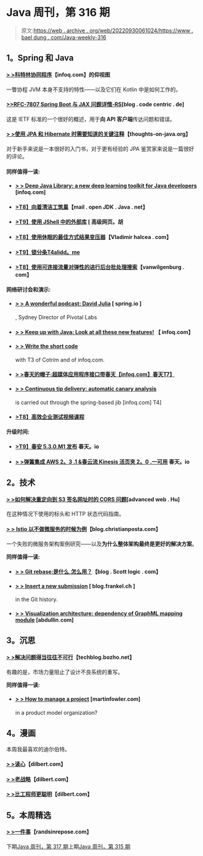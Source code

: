 # Java 周刊，第 316 期

> 原文:[https://web . archive . org/web/20220930061024/https://www . bael dung . com/Java-weekly-316](https://web.archive.org/web/20220930061024/https://www.baeldung.com/java-weekly-316)

## **1。Spring 和 Java**

#### [**> >科特林协同程序**](https://web.archive.org/web/20220630135608/https://www.infoq.com/articles/kotlin-coroutines-bottom-up/?utm_campaign=infoq_content&utm_source=infoq&utm_medium=feed&utm_term=Java)【infoq.com】的仰视图

一瞥协程 JVM 本身不支持的特性——以及它们在 Kotlin 中是如何工作的。

#### [**>>RFC-7807 Spring Boot 与 JAX 问题详情-RS**](https://web.archive.org/web/20220630135608/https://blog.codecentric.de/en/2020/01/rfc-7807-problem-details-with-spring-boot-and-jax-rs/)[blog . code centric . de]

这是 IETF 标准的一个很好的概述，用于**向 API 客户端**传达问题和错误。

#### [**> >使用 JPA 和 Hibernate 时需要知道的关键注释**](https://web.archive.org/web/20220630135608/https://thoughts-on-java.org/key-jpa-hibernate-annotations/)【thoughts-on-java.org】

对于新手来说是一本很好的入门书，对于更有经验的 JPA 鉴赏家来说是一篇很好的评论。

#### **同样值得一读:**

*   #### [**> > Deep Java Library: a new deep learning toolkit for Java developers**](https://web.archive.org/web/20220630135608/https://www.infoq.com/news/2020/01/deep-java-library/?utm_campaign=infoq_content&utm_source=infoq&utm_medium=feed&utm_term=Java) [infoq.com]

*   #### [**>T8】向着清洁工筑巢**](https://web.archive.org/web/20220630135608/https://mail.openjdk.java.net/pipermail/amber-spec-experts/2020-January/001904.html)【mail . open JDK . Java . net】

*   #### [**>T9】使用 JShell 中的外部库**](https://web.archive.org/web/20220630135608/https://advancedweb.hu/using-external-libraries-in-jshell/) [ 高级网页。胡

*   #### [**>T8】使用休眠的最佳方式结果变压器**](https://web.archive.org/web/20220630135608/https://vladmihalcea.com/hibernate-resulttransformer/)【Vladimir halcea . com】

*   #### [**>T9】锁分条**T4alidd。me](https://web.archive.org/web/20220630135608/https://alidg.me/blog/2020/1/11/lock-striping)

*   #### [**>T8】使用可连接流量对弹性的进行后台批处理搜索**](https://web.archive.org/web/20220630135608/https://vanwilgenburg.wordpress.com/2020/01/09/connectableflux-with-elasticsearch/)【vanwilgenburg . com】

**网络研讨会和演示:**

*   #### [**> > A wonderful podcast: David Julia**](https://web.archive.org/web/20220630135608/https://spring.io/blog/2020/01/10/a-bootiful-podcast-pivotal-labs-sydney-director-david-julia) [ spring.io ]

    , Sydney Director of Pivotal Labs
*   #### [**> > Keep up with Java: Look at all these new features!**](https://web.archive.org/web/20220630135608/https://www.infoq.com/presentations/java-deployment-features/?utm_campaign=infoq_content&utm_source=infoq&utm_medium=feed&utm_term=Java) 【 infoq.com】

*   #### [**> > Write the short code**](https://web.archive.org/web/20220630135608/https://www.infoq.com/presentations/kotlin-spring-boot/?utm_campaign=infoq_content&utm_source=infoq&utm_medium=feed&utm_term=Java)

    with T3 of Cotrim and of infoq.com.
*   #### [**> >春天的帽子:超媒体应用程序接口带**春天【infoq.com】春天T7】](https://web.archive.org/web/20220630135608/https://www.infoq.com/presentations/spring-hateoas-1/?utm_campaign=infoq_content&utm_source=infoq&utm_medium=feed&utm_term=Java)

*   #### [**> > Continuous tip delivery: automatic canary analysis**](https://web.archive.org/web/20220630135608/https://www.infoq.com/presentations/spinnaker-spring/?utm_campaign=infoq_content&utm_source=infoq&utm_medium=feed&utm_term=Java)

    is carried out through the spring-based jib [infoq.com] T4]
*   #### [**>T8】高效企业测试视频课程**](https://web.archive.org/web/20220630135608/https://blog.sebastian-daschner.com/entries/efficient-testing-video-course)

**升级时间:**

*   #### [**>T9】春安 5.3.0.M1 发布**](https://web.archive.org/web/20220630135608/https://spring.io/blog/2020/01/08/spring-security-5-3-0-m1-released) 春天。io

*   #### [**> >弹簧集成 AWS 2。3 .1 &春云流 Kinesis 活页夹 2。0 .一可用**](https://web.archive.org/web/20220630135608/https://spring.io/blog/2020/01/10/spring-integration-aws-2-3-1-spring-cloud-stream-kinesis-binder-2-0-1-available) 春天。io

## **2。技术**

#### [**> >如何解决重定向到 S3 签名网址时的 CORS 问题**](https://web.archive.org/web/20220630135608/https://advancedweb.hu/how-to-solve-cors-problems-when-redirecting-to-s3-signed-urls/)[advanced web . Hu]

在这种情况下使用的标头和 HTTP 状态代码指南。

#### [**> > Istio 以不做微服务的时候为例**](https://web.archive.org/web/20220630135608/https://blog.christianposta.com/microservices/istio-as-an-example-of-when-not-to-do-microservices/)【blog.christianposta.com】

一个失败的微服务架构案例研究——以及**为什么整体架构最终是更好的解决方案**。

**同样值得一读:**

*   #### [**> > Git rebase:是什么,怎么用？**](https://web.archive.org/web/20220630135608/https://blog.scottlogic.com/2020/01/09/git-rebasing.html)【blog . Scott logic . com】

*   #### [**> > Insert a new submission**](https://web.archive.org/web/20220630135608/https://blog.frankel.ch/inserting-new-commit-git-history/) [ blog.frankel.ch ]

    in the Git history.
*   #### [**> > Visualization architecture: dependency of GraphML mapping module**](https://web.archive.org/web/20220630135608/http://blog.code-cop.org/2020/01/graphml-charting-module-dependencies.html) [abdullin.com]

## **3。沉思**

#### **[> >解决问题得当往往不可行](https://web.archive.org/web/20220630135608/https://techblog.bozho.net/solving-problems-properly-is-often-not-viable/)**【techblog.bozho.net】

有趣的是，市场力量阻止了设计不良系统的重写。

**同样值得一读:**

*   #### [**> > How to manage a project**](https://web.archive.org/web/20220630135608/https://martinfowler.com/articles/programs-in-product-mode.html) [martinfowler.com]

    in a product model organization?

## **4。漫画**

本周我最喜欢的迪尔伯特。

#### **[> >读心](https://web.archive.org/web/20220630135608/https://dilbert.com/strip/2020-01-09)**【dilbert.com】

#### **[> >老战略](https://web.archive.org/web/20220630135608/https://dilbert.com/strip/2020-01-11)**【dilbert.com】

#### **[> >比工程师更聪明](https://web.archive.org/web/20220630135608/https://dilbert.com/strip/2020-01-13)**【dilbert.com】

## **5。本周精选**

#### **[> >一件事](https://web.archive.org/web/20220630135608/https://randsinrepose.com/archives/one-thing/)**【randsinrepose.com】

下期[Java 周刊，第 317 期](/web/20220630135608/https://www.baeldung.com/java-weekly-317)上期[Java 周刊，第 315 期](/web/20220630135608/https://www.baeldung.com/java-weekly-315)